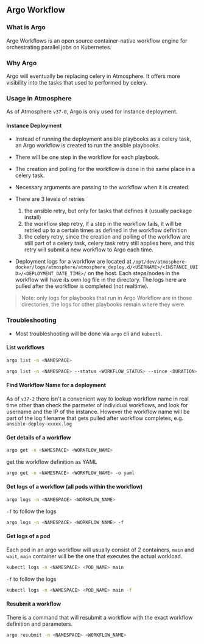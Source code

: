 
## Argo Workflow

### What is Argo
Argo Workflows is an open source container-native workflow engine for orchestrating parallel jobs on Kubernetes.

### Why Argo
Argo will eventually be replacing celery in Atmosphere. It offers more visibility into the tasks that used to performed by celery.

### Usage in Atmosphere

As of Atmosphere `v37-0`, Argo is only used for instance deployment.

#### Instance Deployment
- Instead of running the deployment ansible playbooks as a celery task, an Argo workflow is created to run the ansible playbooks.

- There will be one step in the workflow for each playbook.

- The creation and polling for the workflow is done in the same place in a celery task.

- Necessary arguments are passing to the workflow when it is created.

- There are 3 levels of retries
    1. the ansible retry, but only for tasks that defines it (usually package install)
    2. the workflow step retry, if a step in the workflow fails, it will be retried up to a certain times as defined in the workflow definition
    3. the celery retry, since the creation and polling of the workflow are still part of a celery task, celery task retry still applies here, and this retry will submit a new workflow to Argo each time.

- Deployment logs for a workflow are located at `/opt/dev/atmosphere-docker/logs/atmosphere/atmosphere_deploy.d/<USERNAME>/<INSTANCE_UUID>/<DEPLOYMENT_DATE_TIME>/` on the host. Each steps/nodes in the workflow will have its own log file in the directory. The logs here are pulled after the workflow is completed (not realtime).
> Note: only logs for playbooks that run in Argo Workflow are in those directories, the logs for other playbooks remain where they were.

### Troubleshooting

- Most troubleshooting will be done via `argo` cli and `kubectl`.

#### List workflows
```bash
argo list -n <NAMESPACE>
```

```bash
argo list -n <NAMESPACE> --status <WORKFLOW_STATUS> --since <DURATION>
```

#### Find Workflow Name for a deployment
As of `v37-2` there isn't a convenient way to lookup workflow name in real time other than check the parmeter of individual workflows, and look for username and the IP of the instance.
However the workflow name will be part of the log filename that gets pulled after workflow completes, e.g. `ansible-deploy-xxxxx.log`

#### Get details of a workflow
```bash
argo get -n <NAMESPACE> <WORKFLOW_NAME>
```

get the workflow definition as YAML
```bash
argo get -n <NAMESPACE> <WORKFLOW_NAME> -o yaml
```

#### Get logs of a workflow (all pods within the workflow)
```bash
argo logs -n <NAMESPACE> <WORKFLOW_NAME>
```

`-f` to follow the logs
```bash
argo logs -n <NAMESPACE> <WORKFLOW_NAME> -f
```

#### Get logs of a pod
Each pod in an argo workflow will usually consist of 2 containers, `main` and `wait`, `main` container will be the one that executes the actual workload.
```bash
kubectl logs -n <NAMESPACE> <POD_NAME> main
```

`-f` to follow the logs
```bash
kubectl logs -n <NAMESPACE> <POD_NAME> main -f
```

#### Resubmit a workflow
There is a command that will resubmit a workflow with the exact workflow definition and parameters.
```bash
argo resubmit -n <NAMESPACE> <WORKFLOW_NAME>
```

